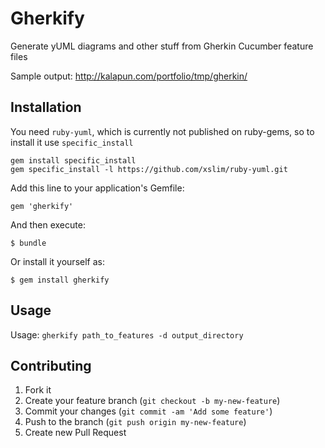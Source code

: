 # Gherkify

Generate yUML diagrams and other stuff from Gherkin Cucumber feature files

Sample output: http://kalapun.com/portfolio/tmp/gherkin/

## Installation

You need `ruby-yuml`, which is currently not published on ruby-gems, so to install it use  `specific_install`

    gem install specific_install
    gem specific_install -l https://github.com/xslim/ruby-yuml.git

Add this line to your application's Gemfile:

    gem 'gherkify'

And then execute:

    $ bundle

Or install it yourself as:

    $ gem install gherkify

## Usage

Usage: `gherkify path_to_features -d output_directory`

## Contributing

1. Fork it
2. Create your feature branch (`git checkout -b my-new-feature`)
3. Commit your changes (`git commit -am 'Add some feature'`)
4. Push to the branch (`git push origin my-new-feature`)
5. Create new Pull Request
